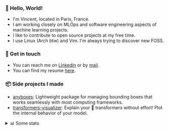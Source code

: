 ### 👋 Hello, World!

- I'm Vincent, located in Paris, France.
- I am working closely on MLOps and software engineering aspects of machine learning projects.
- I like to contribute to open source projects at my free time.
- I use Linux (Arch btw) and Vim. I'm always trying to discover new FOSS.

### 🔗 Get in touch

- You can reach me on [Linkedin](https://www.linkedin.com/in/vincent-duchauffour-3a9641155/) or by [mail](mailto:vincent.duchauffour@proton.me).
- You can find my resume [here](https://raw.githubusercontent.com/VDuchauffour/resume/main/resume.pdf).

### 📦 Side projects I made

- [anyboxes](https://github.com/VDuchauffour/anyboxes): Lightweight package for managing bounding boxes that works seamlessly with most computing frameworks.
- [transformers-visualizer](https://github.com/VDuchauffour/transformers-visualizer): Explain your 🤗 transformers without effort! Plot the internal behavior of your model. 

<details><summary>📊 Some stats</summary>  
  
<p align="center">
  <img alt="VDuchauffour's github stats" src="https://github-readme-stats.vercel.app/api?username=VDuchauffour&include_all_commits=true&show_icons=true&theme=react"/>
  <br />
  <img alt="VDuchauffour's streak stats" src="https://streak-stats.demolab.com?user=VDuchauffour&theme=react"/>
  <br />
  <img alt="VDuchauffour's language stats" src="https://github-readme-stats.vercel.app/api/top-langs/?username=VDuchauffour&count_private=true&include_all_commits=true&show_icons=true&layout=compact&theme=react"/>
  <!--   <br />
  <img alt="VDuchauffour's Wakatime stats" src="https://github-readme-stats.vercel.app/api/wakatime?username=VDuchauffour&theme=react"/> -->
</p>

#### 🧭 Wakatime stats
<!--START_SECTION:waka-->
![Code Time](http://img.shields.io/badge/Code%20Time-1%2C746%20hrs%2028%20mins-blue)

![Lines of code](https://img.shields.io/badge/From%20Hello%20World%20I%27ve%20Written-2.5%20million%20lines%20of%20code-blue)

**🐱 My GitHub Data** 

> 📦 967.3 kB Used in GitHub's Storage 
 > 
> 🏆 429 Contributions in the Year 2024
 > 
> 🚫 Not Opted to Hire
 > 
> 📜 9 Public Repositories 
 > 
> 🔑 2 Private Repositories 
 > 
**I'm an Early 🐤** 

```text
🌞 Morning                258 commits         ██░░░░░░░░░░░░░░░░░░░░░░░   07.53 % 
🌆 Daytime                1801 commits        █████████████░░░░░░░░░░░░   52.55 % 
🌃 Evening                1013 commits        ███████░░░░░░░░░░░░░░░░░░   29.56 % 
🌙 Night                  355 commits         ███░░░░░░░░░░░░░░░░░░░░░░   10.36 % 
```
📅 **I'm Most Productive on Monday** 

```text
Monday                   793 commits         ██████░░░░░░░░░░░░░░░░░░░   23.14 % 
Tuesday                  562 commits         ████░░░░░░░░░░░░░░░░░░░░░   16.40 % 
Wednesday                574 commits         ████░░░░░░░░░░░░░░░░░░░░░   16.75 % 
Thursday                 653 commits         █████░░░░░░░░░░░░░░░░░░░░   19.05 % 
Friday                   544 commits         ████░░░░░░░░░░░░░░░░░░░░░   15.87 % 
Saturday                 65 commits          ░░░░░░░░░░░░░░░░░░░░░░░░░   01.90 % 
Sunday                   236 commits         ██░░░░░░░░░░░░░░░░░░░░░░░   06.89 % 
```


📊 **This Week I Spent My Time On** 

```text
💬 Programming Languages: 
Python                   21 hrs 26 mins      █████████████████░░░░░░░░   67.82 % 
XML                      5 hrs 53 mins       █████░░░░░░░░░░░░░░░░░░░░   18.62 % 
YAML                     1 hr 14 mins        █░░░░░░░░░░░░░░░░░░░░░░░░   03.91 % 
C++                      1 hr 10 mins        █░░░░░░░░░░░░░░░░░░░░░░░░   03.70 % 
JSON                     30 mins             ░░░░░░░░░░░░░░░░░░░░░░░░░   01.63 % 
```


 Last Updated on 05/05/2024 00:40:27 UTC
<!--END_SECTION:waka-->
</details>

